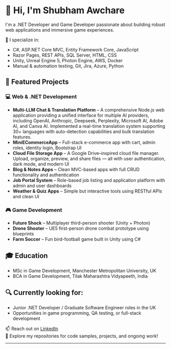 # 👋 Hi, I'm Shubham Awchare

I'm a .NET Developer and Game Developer passionate about building robust web applications and immersive game experiences.

🔧 I specialize in:
- C#, ASP.NET Core MVC, Entity Framework Core, JavaScript
- Razor Pages, REST APIs, SQL Server, HTML, CSS
- Unity, Unreal Engine 5, Photon Engine, AWS, Docker
- Manual & automation testing, Git, Jira, Azure, Python

## 🚀 Featured Projects

### 💻 Web & .NET Development
- **Multi-LLM Chat & Translation Platform** – A comprehensive Node.js web application providing a unified interface for multiple AI providers, including OpenAI, Anthropic, Deepseek, Perplexity,  Microsoft AI, Adobe AI, and Canva AI. Implemented a real-time translation system supporting 30+ languages with auto-detection capabilities and bulk translation features.
- **MiniECommerceApp** – Full-stack e-commerce app with cart, admin roles, identity login, Bootstrap UI
- **Cloud File Storage App** – A Google Drive–inspired cloud file manager. Upload, organize, preview, and share files — all with user authentication, dark mode, and modern UI
- **Blog & Notes Apps** – Clean MVC-based apps with full CRUD functionality and authentication
- **Job Portal System** – Role-based job listing and application platform with admin and user dashboards
- **Weather & Quiz Apps** – Simple but interactive tools using RESTful APIs and clean UI

### 🎮 Game Development
- **Future Shock** – Multiplayer third-person shooter (Unity + Photon)
- **Drone Shooter** – UE5 first-person drone combat prototype using blueprints
- **Farm Soccer** – Fun bird-football game built in Unity using C#

## 🎓 Education
- MSc in Game Development, Manchester Metropolitan University, UK  
- BCA in Game Development, Tilak Maharashtra Vidyapeeth, India

## 🔍 Currently looking for:
- Junior .NET Developer / Graduate Software Engineer roles in the UK  
- Opportunities in game programming, QA testing, or full-stack development

📫 Reach out on [LinkedIn](https://www.linkedin.com/in/shubham-awchare/)  
📂 Explore my repositories for code samples, projects, and ongoing work!

---



